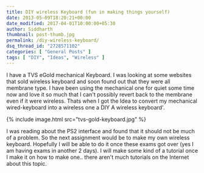 ```yaml
---
title: DIY wireless Keyboard (fun in making things yourself)
date: 2013-05-09T18:20:21+00:00
date_modified: 2017-04-01T10:00:00+05:30
author: Siddharth
thumbnail: post-thumb.jpg
permalink: /diy-wireless-keyboard/
dsq_thread_id: "2728571102"
categories: [ "General Posts" ]
tags: [ "DIY", "Ideas", "Wireless" ]
---
```


I have a TVS eGold mechanical Keyboard. I was looking at some websites that sold wireless keyboard and soon found out that they were all membrane type. I have been using the mechanical one for quiet some time now and love it so much that I can't possibly revert back to the membrane even if it were wireless. Thats when I got the Idea to convert my mechanical wired-keyboard into a wireless one a DIY A wireless keyboard'.

{% include image.html src="tvs-gold-keyboard.jpg" %}

I was reading about the PS2 interface and found that it should not be much of a problem. So the next assignment would be to make my own wireless keyboard. Hopefully I will be able to do it once these exams got over (yes I am having exams in another 2 days). I will make some kind of a tutorial once I make it on how to make one.. there aren't much tutorials on the Internet about this topic.
